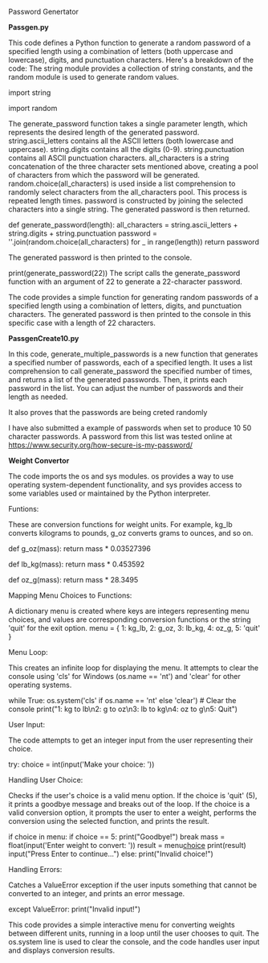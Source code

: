 Password Genertator

**Passgen.py**

This code defines a Python function to generate a random password of a specified length using a combination of letters (both uppercase and lowercase), digits, and punctuation characters. Here's a breakdown of the code:
The string module provides a collection of string constants, and the random module is used to generate random values.

import string

import random

The generate_password function takes a single parameter length, which represents the desired length of the generated password.
string.ascii_letters contains all the ASCII letters (both lowercase and uppercase).
string.digits contains all the digits (0-9).
string.punctuation contains all ASCII punctuation characters.
all_characters is a string concatenation of the three character sets mentioned above, creating a pool of characters from which the password will be generated.
random.choice(all_characters) is used inside a list comprehension to randomly select characters from the all_characters pool. This process is repeated length times.
password is constructed by joining the selected characters into a single string.
The generated password is then returned.


def generate_password(length):
    all_characters = string.ascii_letters + string.digits + string.punctuation
    password = ''.join(random.choice(all_characters) for _ in range(length))
    return password

The generated password is then printed to the console.

print(generate_password(22))
The script calls the generate_password function with an argument of 22 to generate a 22-character password.

The code provides a simple function for generating random passwords of a specified length using a combination of letters, digits, and punctuation characters. The generated password is then printed to the console in this specific case with a length of 22 characters.

**PassgenCreate10.py**

In this code, generate_multiple_passwords is a new function that generates a specified number of passwords, each of a specified length. It uses a list comprehension to call generate_password the specified number of times, and returns a list of the generated passwords. Then, it prints each password in the list. You can adjust the number of passwords and their length as needed.

It also proves that the passwords are being creted randomly

I have also submitted a example of passwords when set to produce 10 50 character passwords. A password from this list was tested online at https://www.security.org/how-secure-is-my-password/


**Weight Convertor**

The code imports the os and sys modules. os provides a way to use operating system-dependent functionality, and sys provides access to some variables used or maintained by the Python interpreter.

Funtions:

These are conversion functions for weight units. For example, kg_lb converts kilograms to pounds, g_oz converts grams to ounces, and so on.

def g_oz(mass):
    return mass * 0.03527396

def lb_kg(mass):
    return mass * 0.453592

def oz_g(mass):
    return mass * 28.3495

Mapping Menu Choices to Functions:

A dictionary menu is created where keys are integers representing menu choices, and values are corresponding conversion functions or the string 'quit' for the exit option.
menu = {
    1: kg_lb,
    2: g_oz,
    3: lb_kg,
    4: oz_g,
    5: 'quit'
}

Menu Loop:

This creates an infinite loop for displaying the menu. It attempts to clear the console using 'cls' for Windows (os.name == 'nt') and 'clear' for other operating systems.

while True:
    os.system('cls' if os.name == 'nt' else 'clear')  # Clear the console
    print("1: kg to lb\n2: g to oz\n3: lb to kg\n4: oz to g\n5: Quit")

User Input:

The code attempts to get an integer input from the user representing their choice.

try:
    choice = int(input('Make your choice: '))

Handling User Choice:

Checks if the user's choice is a valid menu option. If the choice is 'quit' (5), it prints a goodbye message and breaks out of the loop.
If the choice is a valid conversion option, it prompts the user to enter a weight, performs the conversion using the selected function, and prints the result.

if choice in menu:
    if choice == 5:
        print("Goodbye!")
        break
    mass = float(input('Enter weight to convert: '))
    result = menu[choice](mass)
    print(result)
    input("Press Enter to continue...")
else:
    print("Invalid choice!")

Handling Errors:

Catches a ValueError exception if the user inputs something that cannot be converted to an integer, and prints an error message.


except ValueError:
    print("Invalid input!")

This code provides a simple interactive menu for converting weights between different units, running in a loop until the user chooses to quit. The os.system line is used to clear the console, and the code handles user input and displays conversion results.
